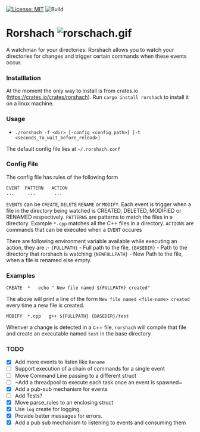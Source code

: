 
[![License: MIT](https://img.shields.io/badge/License-MIT-blue.svg)](https://opensource.org/licenses/MIT)
![Build](https://github.com/sam09/rorshach/workflows/Build/badge.svg)

# Rorshach ![rorschach.gif](http://www.gomotes.com/emoticon/rorschach.gif)

A watchman for your directories. Rorshach allows you to watch your directories for changes and trigger certain commands when these events occur.

### Installlation

At the moment the only way to install is from crates.io (https://crates.io/crates/rorshach).
Run `cargo install rorshach`  to install it on a linux machine.

### Usage

* `./rorshach -f <dir> [-config <config_path>] [-t <seconds_to_wait_before_reload>]`

The default config file lies at `~/.rorshach.conf`


### Config File

The config file has rules of the following form

```
EVENT  PATTERN   ACTION
...     ...       ...

```

`EVENTS` can be `CREATE`, `DELETE` `RENAME` or `MODIFY`. Each event is trigger when a file in the directory being watched is CREATED, DELETED, MODIFIED or RENAMED respectively.
`PATTERNS` are patterns to match the files in a directory. Example `*.cpp` matches all the C++ files in a directory.
`ACTIONS` are commands that can be executed when a `EVENT` occures

There are following environment variable available while executing an action, they are :- 
`{FULLPATH}` - Full path to the file,
`{BASEDIR}` - Path to the directory that rorshach is watching
`{NEWFULLPATH}` - New Path to the file, when a file is renamed else empty.


### Examples

```
CREATE  *   echo " New file named ${FULLPATH} created"
```

The above will print a line of the form `New file named <file-name> created` every time a new file is created.


```
MODIFY  *.cpp   g++ ${FULLPATH} {BASEDIR}/test
```

Whenver a change is detected in a c++ file, `rorshach` will compile that file and create an executable named `test` in the base directory


### TODO
- [x] Add more events to listen like `Rename`
- [ ] Support execution of a chain of commands for a single event
- [ ] Move Command Line passing to a different struct
- [ ] ~Add a threadpool to execute each task once an event is spawned~
- [x] Add a pub-sub mechanism for events
- [ ] Add Tests?
- [x] Move parse_rules to an enclosing struct
- [x] Use `log` create for logging.
- [x] Provide better messages for errors.
- [x] Add a pub sub mechanism to listening to events and consuming them
